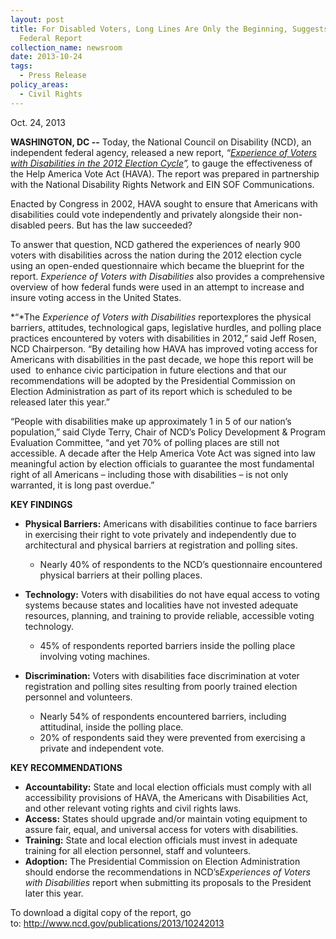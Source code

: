 ```yaml
---
layout: post
title: For Disabled Voters, Long Lines Are Only the Beginning, Suggests New
  Federal Report
collection_name: newsroom
date: 2013-10-24
tags:
  - Press Release
policy_areas:
  - Civil Rights
---
```


O﻿ct. 24, 2013

**WASHINGTON, DC --** Today, the National Council on Disability (NCD), an independent federal agency, released a new report, *“[Experience of Voters with Disabilities in the 2012 Election Cycle](http://www.ncd.gov/publications/2013/10242013)”,* to gauge the effectiveness of the Help America Vote Act (HAVA). The report was prepared in partnership with the National Disability Rights Network and EIN SOF Communications.

Enacted by Congress in 2002, HAVA sought to ensure that Americans with disabilities could vote independently and privately alongside their non-disabled peers. But has the law succeeded?

To answer that question, NCD gathered the experiences of nearly 900 voters with disabilities across the nation during the 2012 election cycle using an open-ended questionnaire which became the blueprint for the report. *Experience of Voters with Disabilities* also provides a comprehensive overview of how federal funds were used in an attempt to increase and insure voting access in the United States.

*“*The *Experience of Voters with Disabilities* reportexplores the physical barriers, attitudes, technological gaps, legislative hurdles, and polling place practices encountered by voters with disabilities in 2012,” said Jeff Rosen, NCD Chairperson. “By detailing how HAVA has improved voting access for Americans with disabilities in the past decade, we hope this report will be used  to enhance civic participation in future elections and that our recommendations will be adopted by the Presidential Commission on Election Administration as part of its report which is scheduled to be released later this year.”

“People with disabilities make up approximately 1 in 5 of our nation’s population,” said Clyde Terry, Chair of NCD’s Policy Development & Program Evaluation Committee, “and yet 70% of polling places are still not accessible. A decade after the Help America Vote Act was signed into law meaningful action by election officials to guarantee the most fundamental right of all Americans – including those with disabilities – is not only warranted, it is long past overdue.”

**KEY FINDINGS**

- **Physical Barriers:** Americans with disabilities continue to face barriers in exercising their right to vote privately and independently due to architectural and physical barriers at registration and polling sites.

  - Nearly 40% of respondents to the NCD’s questionnaire encountered physical barriers at their polling places.

- **Technology:** Voters with disabilities do not have equal access to voting systems because states and localities have not invested adequate resources, planning, and training to provide reliable, accessible voting technology.

  - 45% of respondents reported barriers inside the polling place involving voting machines.

- **Discrimination:** Voters with disabilities face discrimination at voter registration and polling sites resulting from poorly trained election personnel and volunteers.

  - Nearly 54% of respondents encountered barriers, including attitudinal, inside the polling place.
  - 20% of respondents said they were prevented from exercising a private and independent vote.

**KEY RECOMMENDATIONS**

- **Accountability:** State and local election officials must comply with all accessibility provisions of HAVA, the Americans with Disabilities Act, and other relevant voting rights and civil rights laws.
- **Access:** States should upgrade and/or maintain voting equipment to assure fair, equal, and universal access for voters with disabilities.
- **Training:** State and local election officials must invest in adequate training for all election personnel, staff and volunteers.
- **Adoption:** The Presidential Commission on Election Administration should endorse the recommendations in NCD’s*Experiences of Voters with Disabilities* report when submitting its proposals to the President later this year.

To download a digital copy of the report, go to: <http://www.ncd.gov/publications/2013/10242013>
